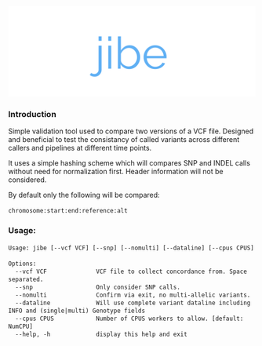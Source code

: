 ![jibe](https://github.com/srynobio/jibe/blob/dev/image/jibelogo.png)

### Introduction

Simple validation tool used to compare two versions of a VCF file.  Designed and beneficial to test the consistancy of called variants across different callers and pipelines at different time points.

It uses a simple hashing scheme which will compares SNP and INDEL calls without need for normalization first.  Header information will not be considered.

By default only the following will be compared:

`chromosome:start:end:reference:alt`

### Usage:

```
Usage: jibe [--vcf VCF] [--snp] [--nomulti] [--dataline] [--cpus CPUS]

Options:
  --vcf VCF              VCF file to collect concordance from. Space separated.
  --snp                  Only consider SNP calls.
  --nomulti              Confirm via exit, no multi-allelic variants.
  --dataline             Will use complete variant dataline including INFO and (single|multi) Genotype fields
  --cpus CPUS            Number of CPUS workers to allow. [default: NumCPU]
  --help, -h             display this help and exit
```
